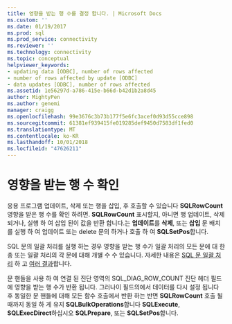 ```yaml
---
title: 영향을 받는 행 수를 결정 합니다. | Microsoft Docs
ms.custom: ''
ms.date: 01/19/2017
ms.prod: sql
ms.prod_service: connectivity
ms.reviewer: ''
ms.technology: connectivity
ms.topic: conceptual
helpviewer_keywords:
- updating data [ODBC], number of rows affected
- number of rows affected by update [ODBC]
- data updates [ODBC], number of rows affected
ms.assetid: 1e56297d-a786-415e-b66d-b42d1b2a8d45
author: MightyPen
ms.author: genemi
manager: craigg
ms.openlocfilehash: 99e3676c3b73b177f5e6fc3acef0d93d55cce898
ms.sourcegitcommit: 61381ef939415fe019285def9450d7583df1fed0
ms.translationtype: MT
ms.contentlocale: ko-KR
ms.lasthandoff: 10/01/2018
ms.locfileid: "47626211"
---
```

# <a name="determining-the-number-of-affected-rows"></a>영향을 받는 행 수 확인
응용 프로그램 업데이트, 삭제 또는 행을 삽입, 후 호출할 수 있습니다 **SQLRowCount** 영향을 받은 행 수를 확인 하려면. **SQLRowCount** 표시할지, 아니면 행 업데이트, 삭제 되거나, 실행 하 여 삽입 된이 값을 반환 합니다.는 **업데이트**를 **삭제**, 또는 **삽입** 문 배치를 실행 하 여 업데이트 또는 delete 문의 하거나 호출 하 여 **SQLSetPos**합니다.  
  
 SQL 문의 일괄 처리를 실행 하는 경우 영향을 받는 행 수가 일괄 처리의 모든 문에 대 한 총 또는 일괄 처리의 각 문에 대해 개별 수 수 있습니다. 자세한 내용은 [SQL 문 일괄 처리](../../../odbc/reference/develop-app/batches-of-sql-statements.md) 하 고 [여러 결과](../../../odbc/reference/develop-app/multiple-results.md)합니다.  
  
 문 핸들을 사용 하 여 연결 된 진단 영역의 SQL_DIAG_ROW_COUNT 진단 헤더 필드에 영향을 받는 행 수가 반환 됩니다. 그러나이 필드의에서 데이터를 다시 설정 됩니다 후 동일한 문 핸들에 대해 모든 함수 호출에서 반환 하는 반면 **SQLRowCount** 호출 될 때까지 동일 하 게 유지 **SQLBulkOperations**합니다 **SQLExecute**, **SQLExecDirect**하십시오 **SQLPrepare**, 또는 **SQLSetPos**합니다.
